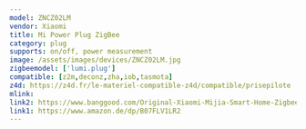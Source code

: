 ```yaml
---
model: ZNCZ02LM
vendor: Xiaomi
title: Mi Power Plug ZigBee
category: plug
supports: on/off, power measurement
image: /assets/images/devices/ZNCZ02LM.jpg
zigbeemodel: ['lumi.plug']
compatible: [z2m,deconz,zha,iob,tasmota]
z4d: https://z4d.fr/le-materiel-compatible-z4d/compatible/prisepilote
mlink: 
link2: https://www.banggood.com/Original-Xiaomi-Mijia-Smart-Home-Zigbee-Version-Smart-Socket-Work-With-Xiaomi-Multifunctional-Gate-p-1249793.html
link1: https://www.amazon.de/dp/B07FLV1LR2
---
```

